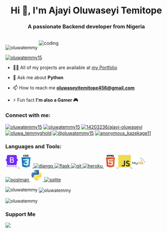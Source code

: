 <h1 align="center">Hi 👋, I'm Ajayi Oluwaseyi Temitope</h1>
<h3 align="center">A passionate Backend developer from Nigeria</h3>

<br>

<img align="right" alt="coding" width="400" src="https://media.tenor.com/NOYF3f82b_gAAAAC/programmer.gif">

<p align="left"> <img src="https://komarev.com/ghpvc/?username=oluwatemmy&label=Profile%20views&color=0e75b6&style=flat" alt="oluwatemmy" /> </p>

<p align="left"> <a href="https://twitter.com/oluwatemmy15" target="blank"><img src="https://img.shields.io/twitter/follow/oluwatemmy15?logo=twitter&style=for-the-badge" alt="oluwatemmy15" /></a> </p>

- 👨‍💻 All of my projects are available at [my Portfolio](https://oluwatemmy.netlify.app)

- 💬 Ask me about **Python**

- 📫 How to reach me **oluwaseyitemitope456@gmail.com**

- ⚡ Fun fact **I'm also a Gamer 🎮**

<h3 align="left">Connect with me:</h3>
<p align="left">
<a href="https://twitter.com/oluwatemmy15" target="blank"><img align="center" src="https://raw.githubusercontent.com/rahuldkjain/github-profile-readme-generator/master/src/images/icons/Social/twitter.svg" alt="oluwatemmy15" height="30" width="40" /></a>
<a href="https://linkedin.com/in/aotem11" target="blank"><img align="center" src="https://raw.githubusercontent.com/rahuldkjain/github-profile-readme-generator/master/src/images/icons/Social/linked-in-alt.svg" alt="oluwatemmy15" height="30" width="40" /></a>
<a href="https://stackoverflow.com/users/14203236/ajayi-oluwaseyi" target="blank"><img align="center" src="https://raw.githubusercontent.com/rahuldkjain/github-profile-readme-generator/master/src/images/icons/Social/stack-overflow.svg" alt="14203236/ajayi-oluwaseyi" height="30" width="40" /></a>
<a href="https://instagram.com/oluwa_temmyghold" target="blank"><img align="center" src="https://raw.githubusercontent.com/rahuldkjain/github-profile-readme-generator/master/src/images/icons/Social/instagram.svg" alt="oluwa_temmyghold" height="30" width="40" /></a>
<a href="https://hashnode.com/@oluwatemmy15" target="blank"><img align="center" src="https://raw.githubusercontent.com/rahuldkjain/github-profile-readme-generator/master/src/images/icons/Social/hashnode.svg" alt="@oluwatemmy15" height="30" width="40" /></a>
<a href="https://www.leetcode.com/anonymous_kazekage11" target="blank"><img align="center" src="https://raw.githubusercontent.com/rahuldkjain/github-profile-readme-generator/master/src/images/icons/Social/leet-code.svg" alt="anonymous_kazekage11" height="30" width="40" /></a>
</p>

<h3 align="left">Languages and Tools:</h3>
<p align="left"> <a href="https://getbootstrap.com" target="_blank" rel="noreferrer"> <img src="https://raw.githubusercontent.com/devicons/devicon/master/icons/bootstrap/bootstrap-plain-wordmark.svg" alt="bootstrap" width="40" height="40"/> </a> <a href="https://www.w3schools.com/css/" target="_blank" rel="noreferrer"> <img src="https://raw.githubusercontent.com/devicons/devicon/master/icons/css3/css3-original-wordmark.svg" alt="css3" width="40" height="40"/> </a> <a href="https://www.djangoproject.com/" target="_blank" rel="noreferrer"> <img src="https://cdn.worldvectorlogo.com/logos/django.svg" alt="django" width="40" height="40"/> </a> <a href="https://flask.palletsprojects.com/" target="_blank" rel="noreferrer"> <img src="https://www.vectorlogo.zone/logos/pocoo_flask/pocoo_flask-icon.svg" alt="flask" width="40" height="40"/> </a> <a href="https://git-scm.com/" target="_blank" rel="noreferrer"> <img src="https://www.vectorlogo.zone/logos/git-scm/git-scm-icon.svg" alt="git" width="40" height="40"/> </a> <a href="https://heroku.com" target="_blank" rel="noreferrer"> <img src="https://www.vectorlogo.zone/logos/heroku/heroku-icon.svg" alt="heroku" width="40" height="40"/> </a> <a href="https://www.w3.org/html/" target="_blank" rel="noreferrer"> <img src="https://raw.githubusercontent.com/devicons/devicon/master/icons/html5/html5-original-wordmark.svg" alt="html5" width="40" height="40"/> </a> <a href="https://developer.mozilla.org/en-US/docs/Web/JavaScript" target="_blank" rel="noreferrer"> <img src="https://raw.githubusercontent.com/devicons/devicon/master/icons/javascript/javascript-original.svg" alt="javascript" width="40" height="40"/> </a> <a href="https://www.mysql.com/" target="_blank" rel="noreferrer"> <img src="https://raw.githubusercontent.com/devicons/devicon/master/icons/mysql/mysql-original-wordmark.svg" alt="mysql" width="40" height="40"/> </a> <a href="https://postman.com" target="_blank" rel="noreferrer"> <img src="https://www.vectorlogo.zone/logos/getpostman/getpostman-icon.svg" alt="postman" width="40" height="40"/> </a> <a href="https://www.python.org" target="_blank" rel="noreferrer"> <img src="https://raw.githubusercontent.com/devicons/devicon/master/icons/python/python-original.svg" alt="python" width="40" height="40"/> </a> <a href="https://www.sqlite.org/" target="_blank" rel="noreferrer"> <img src="https://www.vectorlogo.zone/logos/sqlite/sqlite-icon.svg" alt="sqlite" width="40" height="40"/> </a> </p>

<p><img align="left" src="https://github-readme-stats.vercel.app/api/top-langs?username=oluwatemmy&show_icons=true&locale=en&layout=compact" alt="oluwatemmy" /></p>

<p>&nbsp;<img align="center" src="https://github-readme-stats.vercel.app/api?username=oluwatemmy&show_icons=true&locale=en" alt="oluwatemmy" /></p>

<p><img align="center" src="https://github-readme-streak-stats.herokuapp.com/?user=oluwatemmy&" alt="oluwatemmy" /></p>

### Support Me

<a href="https://www.buymeacoffee.com/oluwatemmy"><img src="https://cdn.buymeacoffee.com/buttons/v2/default-yellow.png" width="200" /></a>
